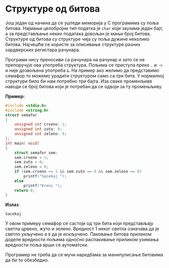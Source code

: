 # Структуре од битова

Још један од начина да се уштеди меморија у C програмима су поља битова. Најмањи целобројни тип податка је `char` који заузима један бајт, а за представљање неких података довољан је мањи број битова. 
Структуре од битова су структуре чија су поља дужине неколико битова. Најчешће
се користе за описивање структуре разних хардверских регистара рачунара.

Програми нису преносиви са рачунара на рачунар и зато се не препоручује ова
употреба структура. Пољима се приступа преко `.` и `->` и није дозвољена
употреба `&`.
На пример ако желимо да представимо семафор то можемо урадити структуром само са три бита. У нормалној структури било би нам потребно три бајта.
Иза сваке променљиве наводи се број битова који је потребан да се одвоји за ту промењљиву.

**Пример:**

```c
#include <stdio.h>
#include <string.h>
struct semafor 
{
    unsigned int crveno: 1;
    unsigned int zuto: 0;
    unsigned int zeleno: 0;
};
int main( void)
{
    struct semafor sem;	
    sem.crveno = 1;
    sem.zuto = 0;
    sem.zeleno = 0;
    if (sem.crveno == 1 && sem.zuto == 0 && sem.zeleno == 0)
        printf("Sacekaj ");
    else
        printf("Kreni ");
    return 0;
}

```
**Излаз**:
```text
Sacekaj
```
У овом примеру семафор се састоји од три бита који представљају светла црвено,
жуто и зелено. Вредност 1 неког светла означава да је светло укључено а `0` да је искључено. Паковање
битова приликом доделе вредности пољима односно распакивање приликом узимања
вредности поља врши се аутоматски.

Програмер не треба да се мучи наредбама за манипулисање битовима да би то обезбедио.
